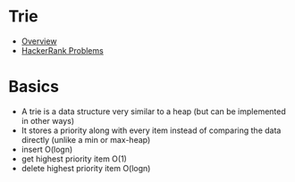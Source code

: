# Trie

- [Overview](https://www.youtube.com/watch?v=zIjfhVPRZCg)
- [HackerRank Problems](https://www.hackerrank.com/domains/data-structures?filters%5Bsubdomains%5D%5B%5D=trie)

# Basics
- A trie is a data structure very similar to a heap (but can be implemented in other ways)
- It stores a priority along with every item instead of comparing the data directly (unlike a min or max-heap)
- insert O(logn)
- get highest priority item O(1)
- delete highest priority item O(logn)

